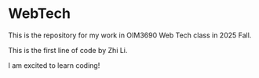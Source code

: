 # WebTech
This is the repository for my work in OIM3690 Web Tech class in 2025 Fall.

This is the first line of code by Zhi Li.

I am excited to learn coding!